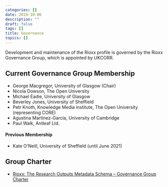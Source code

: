 ```yaml
---
categories: []
date: 2019-10-06
description: ""
draft: false
tags: []
title: Governance
topics: []
---
```


Development and maintenance of the Rioxx profile is governed by the Rioxx Governance Group, which is appointed by UKCORR.

## Current Governance Group Membership
* George Macgregor, University of Glasgow (Chair)
* Nicola Dowson, The Open University
* Michael Eadie, University of Glasgow
* Beverley Jones, University of Sheffield
* Petr Knoth, Knowledge Media institute, The Open University (representing CORE)
* Agustina Martínez-García, University of Cambridge
* Paul Walk, Antleaf Ltd.

#### Previous Membership
* Kate O'Neill, University of Sheffield (until June 2021)

## Group Charter

* [Rioxx: The Research Outputs Metadata Schema – Governance Group Charter](/governance/charter/)
